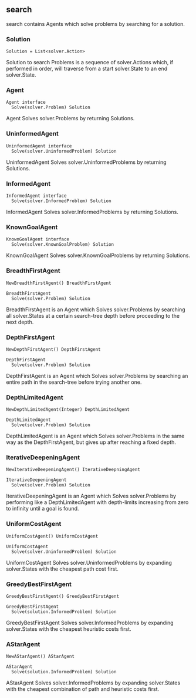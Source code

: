 ## search

search contains Agents which solve problems by searching for a solution.

### Solution

`Solution = List<solver.Action>`

Solution to search Problems is a sequence of solver.Actions which, if performed
in order, will traverse from a start solver.State to an end solver.State.

### Agent

```
Agent interface
  Solve(solver.Problem) Solution
```

Agent Solves solver.Problems by returning Solutions.

### UninformedAgent

```
UninformedAgent interface
  Solve(solver.UninformedProblem) Solution
```

UninformedAgent Solves solver.UninformedProblems by returning Solutions.

### InformedAgent

```
InformedAgent interface
  Solve(solver.InformedProblem) Solution
```

InformedAgent Solves solver.InformedProblems by returning Solutions.

### KnownGoalAgent

```
KnownGoalAgent interface
  Solve(solver.KnownGoalProblem) Solution
```

KnownGoalAgent Solves solver.KnownGoalProblems by returning Solutions.

### BreadthFirstAgent

```
NewBreadthFirstAgent() BreadthFirstAgent

BreadthFirstAgent
  Solve(solver.Problem) Solution
```

BreadthFirstAgent is an Agent which Solves solver.Problems by searching all
solver.States at a certain search-tree depth before proceeding to the next
depth.

### DepthFirstAgent

```
NewDepthFirstAgent() DepthFirstAgent

DepthFirstAgent
  Solve(solver.Problem) Solution
```

DepthFirstAgent is an Agent which Solves solver.Problems by searching an entire
path in the search-tree before trying another one.

### DepthLimitedAgent

```
NewDepthLimitedAgent(Integer) DepthLimitedAgent

DepthLimitedAgent
  Solve(solver.Problem) Solution
```

DepthLimitedAgent is an Agent which Solves solver.Problems in the same way as
the DepthFirstAgent, but gives up after reaching a fixed depth.

### IterativeDeepeningAgent

```
NewIterativeDeepeningAgent() IterativeDeepningAgent

IterativeDeepeningAgent
  Solve(solver.Problem) Solution
```

IterativeDeepeningAgent is an Agent which Solves solver.Problems by performing
like a DepthLimitedAgent with depth-limits increasing from zero to infinity
until a goal is found.

### UniformCostAgent

```
UniformCostAgent() UniformCostAgent

UniformCostAgent
  Solve(solver.UninformedProblem) Solution
```

UniformCostAgent Solves solver.UninformedProblems by expanding solver.States
with the cheapest path cost first.

### GreedyBestFirstAgent

```
GreedyBestFirstAgent() GreedyBestFirstAgent

GreedyBestFirstAgent
  Solve(solution.InformedProblem) Solution
```

GreedyBestFirstAgent Solves solver.InformedProblems by expanding solver.States
with the cheapest heuristic costs first.

### AStarAgent

```
NewAStarAgent() AStarAgent

AStarAgent
  Solve(solution.InformedProblem) Solution
```

AStarAgent Solves solver.InformedProblems by expanding solver.States with the
cheapest combination of path and heuristic costs first.
